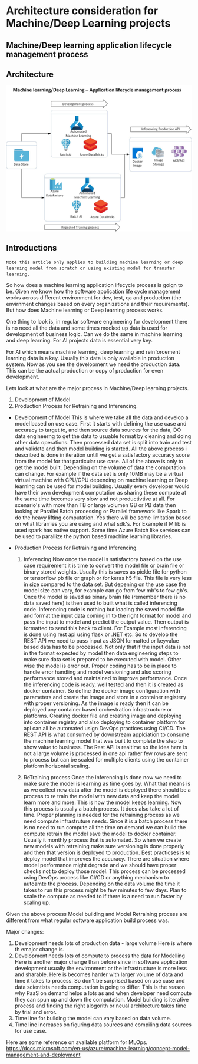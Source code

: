 # Architecture consideration for Machine/Deep Learning projects

## Machine/Deep learning application lifecycle management process

## Architecture

![alt text](https://github.com/balakreshnan/AzureMLV2/blob/master/dlmlalm.jpg "ML/DL ALM process")


## Introductions

```
Note this article only applies to building machine learning or deep learning model from scratch or using existing model for transfer learning. 
```

So how does a machine learning application lifecycle process is goign to be. Given we know how the software application life cycle management works across different environment for dev, test, qa and production (the envirnment changes based on every organizations and their requirements). But how does Machine learning or Deep learning process works.

One thing to look is, in regular software engineering for development there is no need all the data and some times mocked up data is used for development of business logic. Can we do the same in machine learning and deep learning. For AI projects data is essential very key.

For AI which means machine learning, deep learning and reinforcement learning data is a key. Usually this data is only available in production system. Now as you see the development we need the production data. This can be the actual production or copy of production for even development.

Lets look at what are the major process in Machine/Deep learning projects.

1) Development of Model
2) Production Process for Retraining and Inferencing.

- Development of Model
    This is where we take all the data and develop a model based on use case. First it starts with defining the use case and accuracy to target to, and then source data sources for the data, DO data engineerng to get the data to usuable format by cleaning and doing other data operations. Then processed data set is split into train and test and validate and then model building is started. All the above process i described is done in iteration untill we get a satisfactory accuracy score from the model for that particular use case.
    All of the above is only to get the model built. Depending on the volume of data the computation can change. For example if the data set is only 10MB may be a virtual virtual machine with CPU/GPU depending on machine learning or Deep learning can be used for model building. Usually every developer would have their own development computation as sharing these compute at the same time becomes very slow and not productivtive at all.
    For scenario's with more than TB or large volumen GB or PB data then looking at Parallel Batch processing or Parallel framework like Spark to do the heavy lifting computation. Yes there will be some limitation based on what librarries you are using and what sdk's. For Example if Mllib is used spark has native support. Some time Azure Batch like services can be used to parallize the python based machine learning libraries.

- Production Process for Retraining and Inferencing.
    1) Inferencing
        Now once the model is satisfactory based on the use case requirement it is time to convert the model file or brain file or binary stored weights. Usually this is saves as pickle file for python or tensorflow pb file or graph or for keras h5 file. This file is very less in size compared to the data set. But depening on the use case the model size can vary, for example can go from few mb's to few gb's.
        Once the model is saved as binary brain file (remember there is no data saved here) is then used to built what is called inferencing code. Inferencing code is nothing but loading the saved model file and format the input data coming in to the right format for model and pass the input to model and predict the output value. Then output is formatted to send this back to client. For Example most inferencing is done using rest api using flask or .NET etc. So to develop the REST API we need to pass input as JSON formatted or keyvalue based data has to be processed. Not only that if the input data is not in the format expected by model then data engineering steps to make sure data set is prepared to be executed with model. Other wise the model is error out. Proper coding has to be in place to handle error handling and model versioning and also scoring performance stored and maintained to improve performance.
        Once the inferencing code is ready, well tested and then it is created as docker container. So define the docker image configuration with parameters and create the image and store in a container registery with proper versioning. 
        As the image is ready then it can be deployed any container based orchestration infrastructure or platforms. 
        Creating docker file and creating image and deploying into container registry and also deploying to container platform for api can all be automated usign DevOps practices using CI/CD.
        The REST API is what consumed by downstream applciation to consume the machine learning model that was built to complete the step to show value to business. The Rest API is realtime so the idea here is not a large volume is processed in one api rather few rows are sent to process but can be scaled for multiple clients using the container platform horizontal scaling.

    2) ReTraining process
        Once the inferencing is done now we need to make sure the model is learning as time goes by. What that means is as we collect new data after the model is deployed there should be a process to re train the model with new data and keep the model learn more and more. This is how the model keeps learning.
        Now this process is usually a batch process. It does also take a lot of time. Proper planning is needed for the retraining process as we need compute infrastruture needs.
        Since it is a batch process there is no need to run compute all the time on demand we can build the compute retrain the model save the model to docker container. Usually it monthly process that is automated. So when we create new models with retraining make sure versioning is done properly and then that version is deployed to production. Best practicses is to deploy model that improves the accuracy. There are situation where model performance might degrade and we should have proper checks not to deploy those model.
        This process can be processed using DevOps process like CI/CD or anything mechanism to autoamte the process.
        Depending on the data volume the time it takes to run this process might be few minutes to few days. Plan to scale the compute as needed to if there is a need to run faster by scaling up.

Given the above process Model building and Model Retraining process are different from what regular software application build process was.

Major changes:

1) Development needs lots of production data - large volume
    Here is where th emajor change is.
2) Development needs lots of compute to process the data for Modelling
    Here is another major change than before since in software application development usually the environment or the infrastructure is more less and sharable. Here is becomes harder with larger volume of data and time it takes to process. So don't be surprised based on use case and data scientists needs computation is going to differ. This is the reason why PaaS on demand helps a lots as and when developer need compute they can spun up and down the computation. Model building is iterative process and finding the right alogorith or neual architecture takes time by trial and error.
3) Time line for building the model can vary based on data volume.
4) Time line increases on figuring data sources and compiling data sources for use case.

Here are some reference on available platform for MLOps.
https://docs.microsoft.com/en-us/azure/machine-learning/concept-model-management-and-deployment